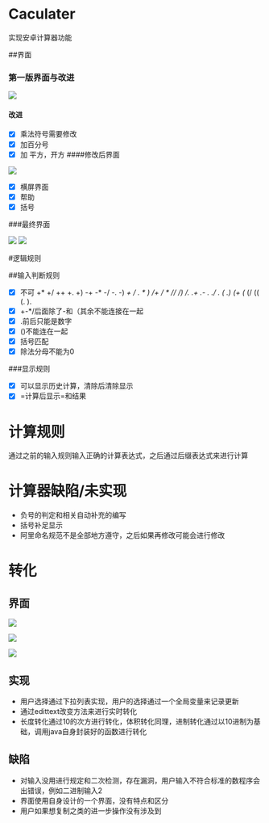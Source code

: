 # Caculater

实现安卓计算器功能

##界面



### 第一版界面与改进

![](Picture/First_layout.PNG)

#### 改进

- [x] 乘法符号需要修改
- [x] 加百分号
- [x] 加 平方，开方
####修改后界面

![](Picture/Second_layout.PNG)

- [x] 横屏界面
- [x] 帮助
- [x] 括号

###最终界面

![](Picture/Finish_Layout_Land.PNG)
![](Picture/Finish_Layout.PNG)


#逻辑规则

##输入判断规则

- [x]  不可   +* +/ ++ +. +)      -+ -* -/ -. -)    *+ */  *.   * )   /+ /* * // /) /.       .+ .- .*  ./ . (  .)     (+ (*  (/  ((  (.    ).   
- [x]  +-*/后面除了-和（其余不能连接在一起
- [x]   .前后只能是数字
- [x] ()不能连在一起
- [x] 括号匹配
- [x] 除法分母不能为0

###显示规则

- [x] 可以显示历史计算，清除后清除显示
- [x] =计算后显示=和结果

##



# 计算规则

通过之前的输入规则输入正确的计算表达式，之后通过后缀表达式来进行计算





# 计算器缺陷/未实现

- 负号的判定和相关自动补充的编写
- 括号补足显示
- 阿里命名规范不是全部地方遵守，之后如果再修改可能会进行修改





# 转化

## 界面



![](Picture/Long_Transe.PNG)

![](Picture/Schal_Transe.PNG)

![](Picture/Size_Transe.PNG)

## 实现

- 用户选择通过下拉列表实现，用户的选择通过一个全局变量来记录更新
- 通过edittext改变方法来进行实时转化
- 长度转化通过10的次方进行转化，体积转化同理，进制转化通过以10进制为基础，调用java自身封装好的函数进行转化

## 缺陷

- 对输入没用进行规定和二次检测，存在漏洞，用户输入不符合标准的数程序会出错误，例如二进制输入2
- 界面使用自身设计的一个界面，没有特点和区分
- 用户如果想复制之类的进一步操作没有涉及到